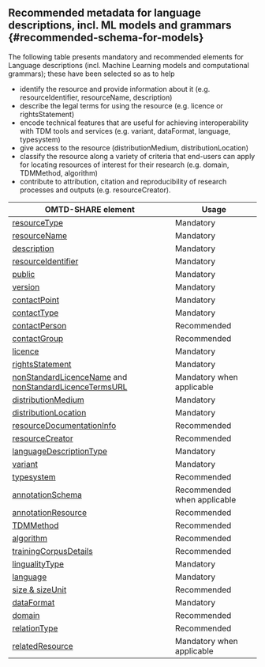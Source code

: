 ## ​Recommended metadata for language descriptions, incl. ML models and grammars {#recommended-schema-for-models}

The following table presents mandatory and recommended elements for Language descriptions \(incl. Machine Learning models and computational grammars\); these have been selected so as to help

* identify the resource and provide information about it \(e.g. resourceIdentifier, resourceName, description\)
* describe the legal terms for using the resource \(e.g. licence or rightsStatement\)
* encode  technical features that are useful for achieving interoperability with TDM tools and services \(e.g. variant, dataFormat, language,  typesystem\)
* give access to the resource \(distributionMedium, distributionLocation\)
* classify the resource along a variety of criteria that end-users can apply for locating resources of interest for their research \(e.g. domain, TDMMethod, algorithm\)
* contribute to attribution, citation and reproducibility of research processes and outputs \(e.g. resourceCreator\).

| OMTD-SHARE element | Usage |
| --- | --- |
| [resourceType](/models_resourceType.md) | Mandatory |
| [resourceName](/models_resourceName.md) | Mandatory |
| [description](/models_description.md) | Mandatory |
| [resourceIdentifier](/models_identifier.md) | Mandatory |
| [public](/public.md) | Mandatory |
| [version](/version.md) | Mandatory |
| [contactPoint](/contactpoint.md) | Mandatory |
| [contactType](/contacttype.md) | Mandatory |
| [contactPerson](/contactPerson.md) | Recommended |
| [contactGroup](/contactGroup.md) | Recommended |
| [licence](/licence.md) | Mandatory |
| [rightsStatement](/rightsStatement.md) | Mandatory |
| [nonStandardLicenceName](/nonStandardLicenceName.md) and  [nonStandardLicenceTermsURL](/nonStandardLicenceTermsURL.md) | Mandatory when applicable |
| [distributionMedium](/distributionMedium.md) | Mandatory |
| [distributionLocation](/distributionLocation.md) | Mandatory |
| [resourceDocumentationInfo](/resourcedocumentationinfo.md) | Recommended |
| [resourceCreator](/resourceCreator.md) | Recommended |
| [languageDescriptionType](/models_languageDescriptionType.md) | Mandatory |
| [variant](/models_variantName.md) | Mandatory |
| [typesystem](/typesystem.md) | Recommended |
| [annotationSchema](/annotationSchema.md) | Recommended when applicable |
| [annotationResource](/annotationResource.md) | Recommended |
| [TDMMethod](/TDMmethod.md) | Recommended |
| [algorithm](/models_algorithm.md) | Recommended |
| [trainingCorpusDetails](/models_trainingCorpusDetails.md) | Recommended |
| [lingualityType](/models_lingualityType.md) | Mandatory |
| [language](/models_language.md) | Mandatory |
| [size & sizeUnit](/models_size.md) | Recommended |
| [dataFormat](/dataFormat.md) | Mandatory |
| [domain](/domain.md) | Recommended |
| [relationType](/relationType.md) | Recommended |
| [relatedResource](/relatedResource.md) | Mandatory when applicable |

